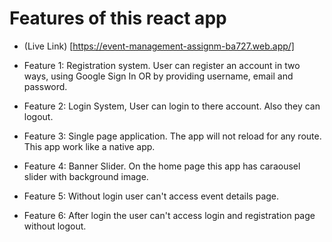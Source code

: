 # Features of this react app

- (Live Link) [https://event-management-assignm-ba727.web.app/]

- Feature 1: Registration system. User can register an account in two ways, using Google Sign In OR by providing username, email and password. <br>
- Feature 2: Login System, User can login to there account. Also they can logout. <br>
- Feature 3: Single page application. The app will not reload for any route. This app work like a native app. <br>
- Feature 4: Banner Slider. On the home page this app has caraousel slider with background image. <br>
- Feature 5: Without login user can't access event details page. <br>
- Feature 6: After login the user can't access login and registration page without logout. <br>